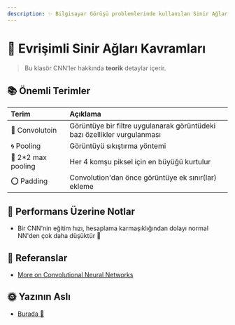 ```yaml
---
description: ✨ Bilgisayar Görüşü problemlerinde kullanılan Sinir Ağlarının İyileştirilmesi
---
```


# 🚩 Evrişimli Sinir Ağları Kavramları

> Bu klasör CNN'ler hakkında **teorik** detaylar içerir.

## 📚 Önemli Terimler

| Terim | Açıklama |
| :--- | :--- |
| 💫 Convolutoin | Görüntüye bir filtre uygulanarak görüntüdeki bazı özellikler vurgulanması |
| 🌀 Pooling | Görüntüyü sıkıştırma yöntemi |
| 🔷 2\*2 max pooling | Her 4 komşu piksel için en büyüğü kurtulur |
| ⭕ Padding | Convolution'dan önce görüntüye ek sınır\(lar\) ekleme |

## 💫 Performans Üzerine Notlar

* Bir CNN'nin eğitim hızı, hesaplama karmaşıklığından dolayı normal NN'den çok daha düşüktür 🐢

## 🧐 Referanslar

* [More on Convolutional Neural Networks](https://www.youtube.com/playlist?list=PLkDaE6sCZn6Gl29AoE31iwdVwSG-KnDzF)

## 🌞 Yazının Aslı

* [Burada 🐾](https://dl.asmaamir.com/3-cnnconcepts)

